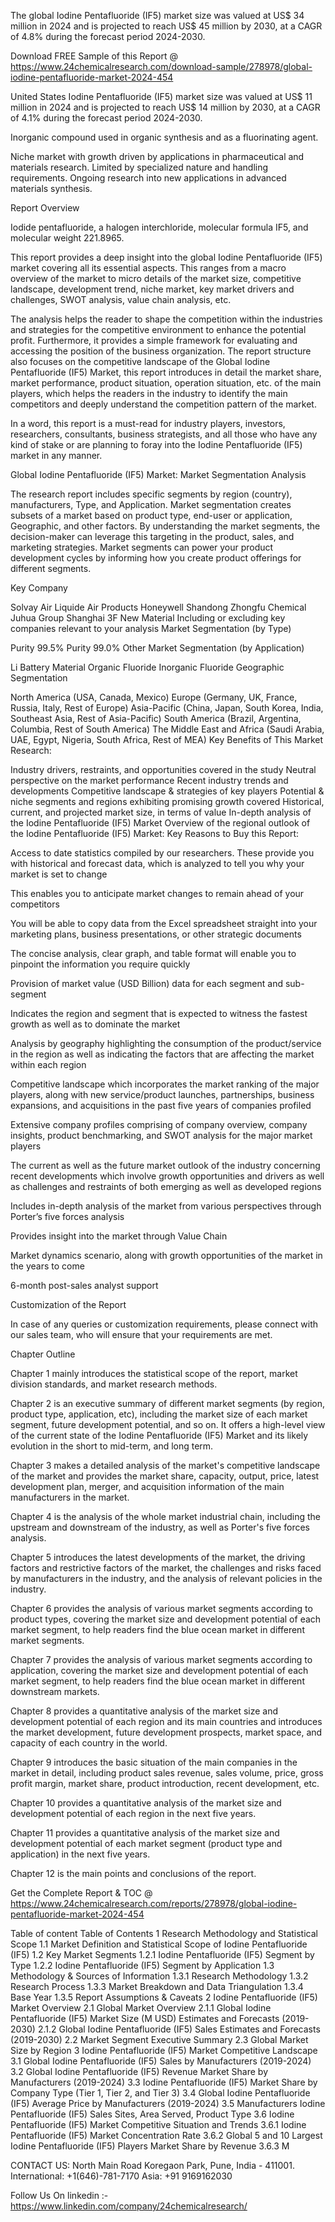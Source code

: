 The global Iodine Pentafluoride (IF5) market size was valued at US$ 34 million in 2024 and is projected to reach US$ 45 million by 2030, at a CAGR of 4.8% during the forecast period 2024-2030.

Download FREE Sample of this Report @ https://www.24chemicalresearch.com/download-sample/278978/global-iodine-pentafluoride-market-2024-454

United States Iodine Pentafluoride (IF5) market size was valued at US$ 11 million in 2024 and is projected to reach US$ 14 million by 2030, at a CAGR of 4.1% during the forecast period 2024-2030.

Inorganic compound used in organic synthesis and as a fluorinating agent.

Niche market with growth driven by applications in pharmaceutical and materials research. Limited by specialized nature and handling requirements. Ongoing research into new applications in advanced materials synthesis.

Report Overview

Iodide pentafluoride, a halogen interchloride, molecular formula IF5, and molecular weight 221.8965.

This report provides a deep insight into the global Iodine Pentafluoride (IF5) market covering all its essential aspects. This ranges from a macro overview of the market to micro details of the market size, competitive landscape, development trend, niche market, key market drivers and challenges, SWOT analysis, value chain analysis, etc.

The analysis helps the reader to shape the competition within the industries and strategies for the competitive environment to enhance the potential profit. Furthermore, it provides a simple framework for evaluating and accessing the position of the business organization. The report structure also focuses on the competitive landscape of the Global Iodine Pentafluoride (IF5) Market, this report introduces in detail the market share, market performance, product situation, operation situation, etc. of the main players, which helps the readers in the industry to identify the main competitors and deeply understand the competition pattern of the market.

In a word, this report is a must-read for industry players, investors, researchers, consultants, business strategists, and all those who have any kind of stake or are planning to foray into the Iodine Pentafluoride (IF5) market in any manner.

Global Iodine Pentafluoride (IF5) Market: Market Segmentation Analysis

The research report includes specific segments by region (country), manufacturers, Type, and Application. Market segmentation creates subsets of a market based on product type, end-user or application, Geographic, and other factors. By understanding the market segments, the decision-maker can leverage this targeting in the product, sales, and marketing strategies. Market segments can power your product development cycles by informing how you create product offerings for different segments.

Key Company

Solvay
Air Liquide
Air Products
Honeywell
Shandong Zhongfu Chemical
Juhua Group
Shanghai 3F New Material
Including or excluding key companies relevant to your analysis
Market Segmentation (by Type)

Purity 99.5%
Purity 99.0%
Other
Market Segmentation (by Application)

Li Battery Material
Organic Fluoride
Inorganic Fluoride
Geographic Segmentation

North America (USA, Canada, Mexico)
Europe (Germany, UK, France, Russia, Italy, Rest of Europe)
Asia-Pacific (China, Japan, South Korea, India, Southeast Asia, Rest of Asia-Pacific)
South America (Brazil, Argentina, Columbia, Rest of South America)
The Middle East and Africa (Saudi Arabia, UAE, Egypt, Nigeria, South Africa, Rest of MEA)
Key Benefits of This Market Research:

Industry drivers, restraints, and opportunities covered in the study
Neutral perspective on the market performance
Recent industry trends and developments
Competitive landscape & strategies of key players
Potential & niche segments and regions exhibiting promising growth covered
Historical, current, and projected market size, in terms of value
In-depth analysis of the Iodine Pentafluoride (IF5) Market
Overview of the regional outlook of the Iodine Pentafluoride (IF5) Market:
Key Reasons to Buy this Report:

Access to date statistics compiled by our researchers. These provide you with historical and forecast data, which is analyzed to tell you why your market is set to change

This enables you to anticipate market changes to remain ahead of your competitors

You will be able to copy data from the Excel spreadsheet straight into your marketing plans, business presentations, or other strategic documents

The concise analysis, clear graph, and table format will enable you to pinpoint the information you require quickly

Provision of market value (USD Billion) data for each segment and sub-segment

Indicates the region and segment that is expected to witness the fastest growth as well as to dominate the market

Analysis by geography highlighting the consumption of the product/service in the region as well as indicating the factors that are affecting the market within each region

Competitive landscape which incorporates the market ranking of the major players, along with new service/product launches, partnerships, business expansions, and acquisitions in the past five years of companies profiled

Extensive company profiles comprising of company overview, company insights, product benchmarking, and SWOT analysis for the major market players

The current as well as the future market outlook of the industry concerning recent developments which involve growth opportunities and drivers as well as challenges and restraints of both emerging as well as developed regions

Includes in-depth analysis of the market from various perspectives through Porter’s five forces analysis

Provides insight into the market through Value Chain

Market dynamics scenario, along with growth opportunities of the market in the years to come

6-month post-sales analyst support

Customization of the Report

In case of any queries or customization requirements, please connect with our sales team, who will ensure that your requirements are met.

Chapter Outline

Chapter 1 mainly introduces the statistical scope of the report, market division standards, and market research methods.

Chapter 2 is an executive summary of different market segments (by region, product type, application, etc), including the market size of each market segment, future development potential, and so on. It offers a high-level view of the current state of the Iodine Pentafluoride (IF5) Market and its likely evolution in the short to mid-term, and long term.

Chapter 3 makes a detailed analysis of the market's competitive landscape of the market and provides the market share, capacity, output, price, latest development plan, merger, and acquisition information of the main manufacturers in the market.

Chapter 4 is the analysis of the whole market industrial chain, including the upstream and downstream of the industry, as well as Porter's five forces analysis.

Chapter 5 introduces the latest developments of the market, the driving factors and restrictive factors of the market, the challenges and risks faced by manufacturers in the industry, and the analysis of relevant policies in the industry.

Chapter 6 provides the analysis of various market segments according to product types, covering the market size and development potential of each market segment, to help readers find the blue ocean market in different market segments.

Chapter 7 provides the analysis of various market segments according to application, covering the market size and development potential of each market segment, to help readers find the blue ocean market in different downstream markets.

Chapter 8 provides a quantitative analysis of the market size and development potential of each region and its main countries and introduces the market development, future development prospects, market space, and capacity of each country in the world.

Chapter 9 introduces the basic situation of the main companies in the market in detail, including product sales revenue, sales volume, price, gross profit margin, market share, product introduction, recent development, etc.

Chapter 10 provides a quantitative analysis of the market size and development potential of each region in the next five years.

Chapter 11 provides a quantitative analysis of the market size and development potential of each market segment (product type and application) in the next five years.

Chapter 12 is the main points and conclusions of the report.

Get the Complete Report & TOC @ https://www.24chemicalresearch.com/reports/278978/global-iodine-pentafluoride-market-2024-454

Table of content
Table of Contents
1 Research Methodology and Statistical Scope
1.1 Market Definition and Statistical Scope of Iodine Pentafluoride (IF5)
1.2 Key Market Segments
1.2.1 Iodine Pentafluoride (IF5) Segment by Type
1.2.2 Iodine Pentafluoride (IF5) Segment by Application
1.3 Methodology & Sources of Information
1.3.1 Research Methodology
1.3.2 Research Process
1.3.3 Market Breakdown and Data Triangulation
1.3.4 Base Year
1.3.5 Report Assumptions & Caveats
2 Iodine Pentafluoride (IF5) Market Overview
2.1 Global Market Overview
2.1.1 Global Iodine Pentafluoride (IF5) Market Size (M USD) Estimates and Forecasts (2019-2030)
2.1.2 Global Iodine Pentafluoride (IF5) Sales Estimates and Forecasts (2019-2030)
2.2 Market Segment Executive Summary
2.3 Global Market Size by Region
3 Iodine Pentafluoride (IF5) Market Competitive Landscape
3.1 Global Iodine Pentafluoride (IF5) Sales by Manufacturers (2019-2024)
3.2 Global Iodine Pentafluoride (IF5) Revenue Market Share by Manufacturers (2019-2024)
3.3 Iodine Pentafluoride (IF5) Market Share by Company Type (Tier 1, Tier 2, and Tier 3)
3.4 Global Iodine Pentafluoride (IF5) Average Price by Manufacturers (2019-2024)
3.5 Manufacturers Iodine Pentafluoride (IF5) Sales Sites, Area Served, Product Type
3.6 Iodine Pentafluoride (IF5) Market Competitive Situation and Trends
3.6.1 Iodine Pentafluoride (IF5) Market Concentration Rate
3.6.2 Global 5 and 10 Largest Iodine Pentafluoride (IF5) Players Market Share by Revenue
3.6.3 M

CONTACT US:
North Main Road Koregaon Park, Pune, India - 411001.
International: +1(646)-781-7170
Asia: +91 9169162030

Follow Us On linkedin :- https://www.linkedin.com/company/24chemicalresearch/
